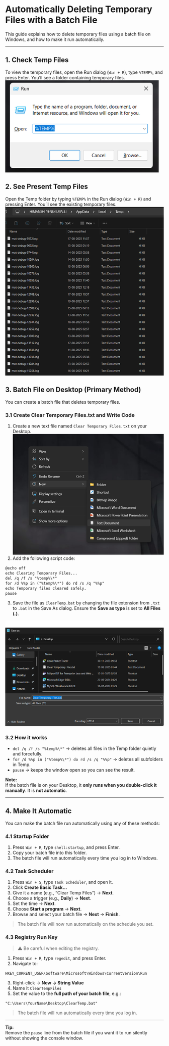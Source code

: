 # Automatically Deleting Temporary Files with a Batch File

This guide explains how to delete temporary files using a batch file on Windows, and how to make it run automatically.

---

## 1. Check Temp Files

To view the temporary files, open the Run dialog (`Win + R`), type `%TEMP%`, and press Enter. You’ll see a folder containing temporary files. 
![Screenshot of Temp Folder](checktempfile.png)

## 2. See Present Temp Files

Open the Temp folder by typing `%TEMP%` in the Run dialog (`Win + R`) and pressing Enter. You’ll see the existing temporary files.
![Screenshot of Temp Folder](Tempfiles.png)

## 3. Batch File on Desktop (Primary Method)

You can create a batch file that deletes temporary files.

### 3.1 Create Clear Temporary Files.txt and Write Code

1. Create a new text file named `Clear Temporary Files.txt` on your Desktop.  
![Screenshot Of file](txtdocClearTemporaryFiles.png)
2. Add the following script code:


```batch
@echo off 
echo Clearing Temporary Files...
del /q /f /s "%temp%\*"
for /d %%p in ("%temp%\*") do rd /s /q "%%p"
echo Temporary files cleared safely.
pause
```

3. Save the file as `ClearTemp.bat` by changing the file extension from `.txt` to `.bat` in the Save As dialog. Ensure the **Save as type** is set to **All Files (*.*)**.

![Screenshot of bat file creation](dotbatfile.png)

### 3.2 How it works

- `del /q /f /s "%temp%\*"` → deletes all files in the Temp folder quietly and forcefully.  
- `for /d %%p in ("%temp%\*") do rd /s /q "%%p"` → deletes all subfolders in Temp.  
- `pause` → keeps the window open so you can see the result.

**Note:**  
If the batch file is on your Desktop, it **only runs when you double-click it manually**. It is **not automatic**.

---

## 4. Make It Automatic

You can make the batch file run automatically using any of these methods:

### 4.1 Startup Folder

1. Press `Win + R`, type `shell:startup`, and press Enter.  
2. Copy your batch file into this folder.  
3. The batch file will run automatically every time you log in to Windows.

### 4.2 Task Scheduler

1. Press `Win + S`, type `Task Scheduler`, and open it.  
2. Click **Create Basic Task…**  
3. Give it a name (e.g., “Clear Temp Files”) → **Next**.  
4. Choose a trigger (e.g., **Daily**) → **Next**.  
5. Set the time → **Next**.  
6. Choose **Start a program** → **Next**.  
7. Browse and select your batch file → **Next** → **Finish**.  

> The batch file will now run automatically on the schedule you set.

### 4.3 Registry Run Key

> ⚠️ Be careful when editing the registry.

1. Press `Win + R`, type `regedit`, and press Enter.  
2. Navigate to:

```
HKEY_CURRENT_USER\Software\Microsoft\Windows\CurrentVersion\Run
```

3. Right-click → **New → String Value**  
4. Name it `ClearTempFiles`  
5. Set the value to the **full path of your batch file**, e.g.:

```
"C:\Users\YourName\Desktop\ClearTemp.bat"
```

> The batch file will run automatically every time you log in.

---

**Tip:**  
Remove the `pause` line from the batch file if you want it to run silently without showing the console window.

